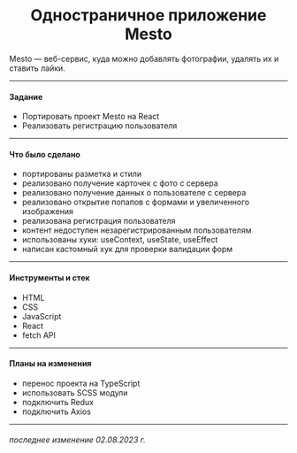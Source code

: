 <h1 align="center">Одностраничное приложение Mesto</h1>
Mesto — веб-сервис, куда можно добавлять фотографии, удалять их и ставить лайки.

---

#### Задание

* Портировать проект Mesto на React
* Реализовать регистрацию пользователя

---

#### Что было сделано

- портированы разметка и стили
- реализовано получение карточек с фото с сервера
- реализовано получение данных о пользователе с сервера
- реализовано открытие попапов с формами и увеличенного изображения
- реализована регистрация пользователя
- контент недоступен незарегистрированным пользователям
- использованы хуки: useContext, useState, useEffect
- написан кастомный хук для проверки валидации форм

---

#### Инструменты и стек

- HTML
- CSS
- JavaScript
- React
- fetch API

---

#### Планы на изменения

- перенос проекта на TypeScript
- использовать SCSS модули
- подключить Redux
- подключить Axios

---

###### последнее изменение 02.08.2023 г.
